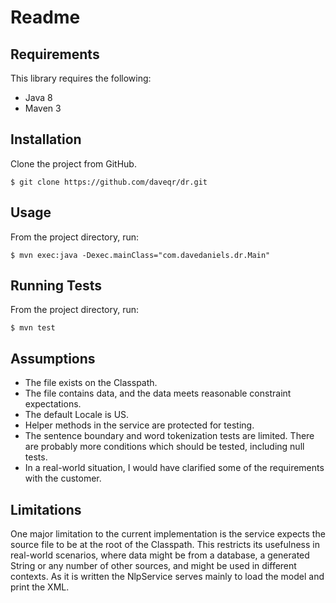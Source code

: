 # Readme

## Requirements

This library requires the following:

* Java 8
* Maven 3

## Installation

Clone the project from GitHub.

    $ git clone https://github.com/daveqr/dr.git

## Usage
From the project directory, run:

    $ mvn exec:java -Dexec.mainClass="com.davedaniels.dr.Main"

## Running Tests
From the project directory, run:

    $ mvn test

## Assumptions

* The file exists on the Classpath.
* The file contains data, and the data meets reasonable constraint expectations.
* The default Locale is US.
* Helper methods in the service are protected for testing.
* The sentence boundary and word tokenization tests are limited. There are probably more conditions which should be tested, including null tests.
* In a real-world situation, I would have clarified some of the requirements with the customer.

## Limitations

One major limitation to the current implementation is the service expects the source file to be at the root of the Classpath. This restricts its usefulness in real-world scenarios, where data might be from a database, a generated String or any number of other sources, and might be used in different contexts. As it is written the NlpService serves mainly to load the model and print the XML.